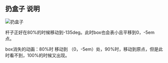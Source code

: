 ## 扔盒子 说明

![扔盒子](http://pela5ecqg.bkt.clouddn.com/WechatIMG100.png)

杆子正好在80%的时候移动到-135deg。此时box也会表小且平移到0，-5em 点。

box消失的动画：80%时 移动到 （0，-5em）处，90%时，移动到原点，但是此时看不到，100%的时候又出现。
